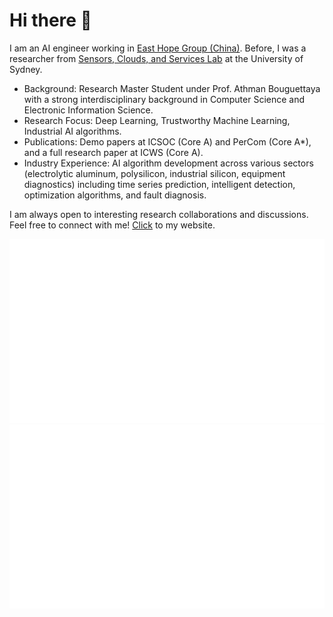 # Hi there 👋
I am an AI engineer working in [East Hope Group (China)](http://www.easthope.cn/). Before, I was a researcher from [Sensors, Clouds, and Services Lab](http://scslab.net/) at the University of Sydney.

- Background: Research Master Student under Prof. Athman Bouguettaya with a strong interdisciplinary background in Computer Science and Electronic Information Science.
- Research Focus: Deep Learning, Trustworthy Machine Learning, Industrial AI algorithms.
- Publications: Demo papers at ICSOC (Core A) and PerCom (Core A*), and a full research paper at ICWS (Core A).
- Industry Experience: AI algorithm development across various sectors (electrolytic aluminum, polysilicon, industrial silicon, equipment diagnostics) including time series prediction, intelligent detection, optimization algorithms, and fault diagnosis.

I am always open to interesting research collaborations and discussions. Feel free to connect with me! [Click](https://www.pengweiyang.com/) to my website.


![Languages](https://github.com/Pengwei-Yang/github-stats/blob/master/generated/languages.svg)
![Overview](https://github.com/Pengwei-Yang/github-stats/blob/master/generated/overview.svg)
